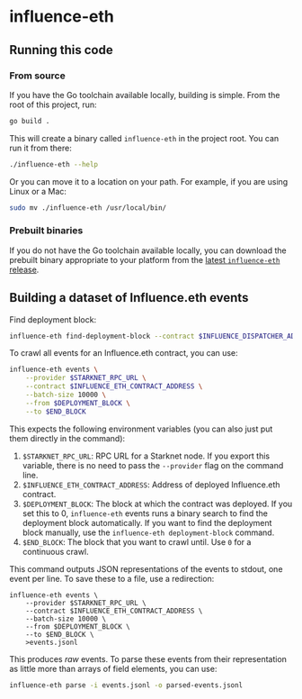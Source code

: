 # influence-eth

## Running this code

### From source

If you have the Go toolchain available locally, building is simple. From the root of this project, run:

```bash
go build .
```

This will create a binary called `influence-eth` in the project root. You can run it from there:

```bash
./influence-eth --help
```

Or you can move it to a location on your path. For example, if you are using Linux or a Mac:

```bash
sudo mv ./influence-eth /usr/local/bin/
```

### Prebuilt binaries

If you do not have the Go toolchain available locally, you can download the prebuilt binary appropriate to
your platform from the [latest `influence-eth` release](https://github.com/moonstream-to/influence-eth/releases/latest).

## Building a dataset of Influence.eth events

Find deployment block:

```bash
influence-eth find-deployment-block --contract $INFLUENCE_DISPATCHER_ADDRESS
```

To crawl all events for an Influence.eth contract, you can use:

```bash
influence-eth events \
    --provider $STARKNET_RPC_URL \
    --contract $INFLUENCE_ETH_CONTRACT_ADDRESS \
    --batch-size 10000 \
    --from $DEPLOYMENT_BLOCK \
    --to $END_BLOCK
```

This expects the following environment variables (you can also just put them directly in the command):
1. `$STARKNET_RPC_URL`: RPC URL for a Starknet node. If you export this variable, there is no need to pass the `--provider` flag on the command line.
2. `$INFLUENCE_ETH_CONTRACT_ADDRESS`: Address of deployed Influence.eth contract.
3. `$DEPLOYMENT_BLOCK`: The block at which the contract was deployed. If you set this to 0, `influence-eth` events runs a binary search to find the deployment block automatically. If you want to find the deployment block manually, use the `influence-eth deployment-block` command.
4. `$END_BLOCK`: The block that you want to crawl until. Use `0` for a continuous crawl.

This command outputs JSON representations of the events to stdout, one event per line. To save these to a file, use a redirection:

```
influence-eth events \
    --provider $STARKNET_RPC_URL \
    --contract $INFLUENCE_ETH_CONTRACT_ADDRESS \
    --batch-size 10000 \
    --from $DEPLOYMENT_BLOCK \
    --to $END_BLOCK \
    >events.jsonl
```

This produces *raw* events. To parse these events from their representation as little more than arrays of
field elements, you can use:

```bash
influence-eth parse -i events.jsonl -o parsed-events.jsonl
```
